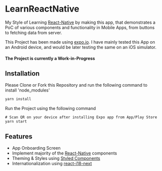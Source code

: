 # LearnReactNative

My Style of Learning [React-Native](https://reactnative.dev/) by making this app, that demonstrates a PoC of various components and functionality in Mobile Apps, from buttons to fetching data from server.

This Project has been made using [expo.io](https://expo.io/).
I have mainly tested this App on an Android device, and would be later testing the same on
an iOS simulator.

#### **__The Project is currently a Work-in-Progress__**

## Installation

Please Clone or Fork this Repository and run the following command to install 'node_modules'

```bash
yarn install 
```
Run the Project using the following command

```
# Scan QR on your device after installing Expo app from App/Play Store
yarn start
```
## Features

- App Onboarding Screen
- Implement majority of the [React-Native](https://reactnative.dev/) components
- Theming & Styles using [Styled Components](https://styled-components.com/)
- Internationalization using [react-i18-next](https://react.i18next.com/)
